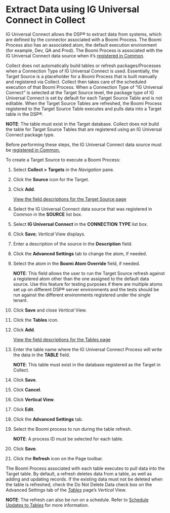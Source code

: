 # Extract Data using IG Universal Connect in Collect

IG Universal Connect allows the DSP® to extract data from systems, which
are defined by the connector associated with a Boomi Process. The Boomi
Process also has an associated atom, the default execution environment
(for example, Dev, QA and Prod). The Boomi Process is associated with
the IG Universal Connect data source when it’s [registered in
Common](../Common/Use_Cases/Register_a_Data_Source_in_Common.htm).

Collect does not automatically build tables or refresh
packages/Processes when a Connection Type of IG Universal Connect is
used. Essentially, the Target Source is a placeholder for a Boomi
Process that is built manually and registered via Collect. Collect then
takes care of the scheduled execution of that Boomi Process. When a
Connection Type of “IG Universal Connect” is selected at the Target
Source level, the package type of IG Universal Connect is set by default
for each Target Source Table and is not editable. When the Target Source
Tables are refreshed, the Boomi Process registered to the Target Source
Table executes and pulls data into a Target table in the DSP®.

**NOTE**: The table must exist in the Target database. Collect does not
build the table for Target Source Tables that are registered using an IG
Universal Connect package type.

Before performing these steps, the IG Universal Connect data source must
be [registered in
Common.](../Common/Use_Cases/Register_a_Data_Source_in_Common.htm)

To create a Target Source to execute a Boomi Process:

1.  Select **Collect \> Targets** in the *Navigation* pane.

2.  Click the **Source** icon for the Target.

3.  Click **Add**.
    
    [View the field descriptions for the Target Source
    page](../Collect/Page_Desc/Target_Sources_H_Collect.htm)

4.  Select the IG Universal Connect data source that was registered in
    Common in the **SOURCE** list box.

5.  Select **IG Universal Connect** in the **CONNECTION** **TYPE** list
    box.

6.  Click **Save**; *Vertical* View displays.

7.  Enter a description of the source in the **Description** field.

8.  Click the **Advanced Settings** tab to change the atom, if needed.

9.  Select the atom in the **Boomi Atom Override** field, if needed.
    
    **NOTE**: This field allows the user to run the Target Source
    refresh against a registered atom other than the one assigned to the
    default data source. Use this feature for testing purposes if there
    are multiple atoms set up on different DSP® server environments and
    the tests should be run against the different environments
    registered under the single tenant.

10. Click **Save** and close *Vertical* View.

11. Click the **Tables** icon.

12. Click **Add**.
    
    [View the field descriptions for the Tables
    page](../Collect/Page_Desc/Tables_H.htm)

13. Enter the table name where the IG Universal Connect Process will
    write the data in the **TABLE** field.
    
    **NOTE**: This table must exist in the database registered as the
    Target in Collect.

14. Click **Save**.

15. Click **Cancel**.

16. Click **Vertical View**.

17. Click **Edit**.

18. Click the **Advanced Settings** tab.

19. Select the Boomi process to run during the table refresh.
    
    **NOTE**: A process ID must be selected for each table.

20. Click **Save**.

21. Click the **Refresh** icon on the Page toolbar.

The Boomi Process associated with each table executes to pull data into
the Target table. By default, a refresh deletes data from a table, as
well as adding and updating records. If the existing data must not be
deleted when the table is refreshed, check the Do Not Delete Data check
box on the Advanced Settings tab of the
*[Tables](../Collect/Page_Desc/Tables_H.htm)* page’s *Vertical* View.

**NOTE**: The refresh can also be run on a schedule. Refer to [Schedule
Updates to Tables](../Collect/Use_Cases/Schedule_Updates_to_Tables.htm)
for more information.
